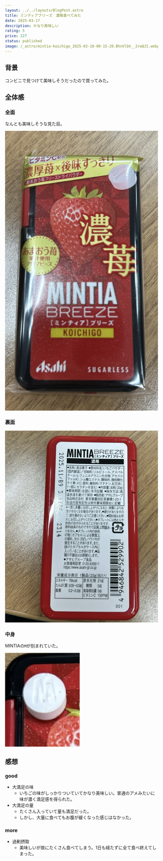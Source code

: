 ```yaml
---
layout: ../../layouts/BlogPost.astro
title: ミンティアブリーズ　濃苺食べてみた
date: 2025-03-17
description: かなり美味しい
rating: 5
price: 227
status: published
image: /_astro/mintia-koichigo_2025-03-18-00-15-20.BhnVlbh__2rwQJI.webp
---
```


## 背景
コンビニで見つけて美味しそうだったので買ってみた。

## 全体感

### 全面
なんとも美味しそうな見た目。

![](images/mintia-koichigo_2025-03-18-00-15-20.png)

### 裏面
![](images/mintia-koichigo_2025-03-18-00-49-43.png)

### 中身
MINTIAの`M`が刻まれていた。

![](images/mintia-koichigo_2025-03-18-00-51-22.png)

## 感想

### good
- 大満足の味
  - いちごの味がしっかりついていてかなり美味しい。普通のアメみたいに味が濃く満足感を得られた。
- 大満足の量
  - たくさん入っていて量も満足だった。
  - しかし、大量に食べてもお腹が緩くなった感じはなかった。

### more
- 過剰摂取
  - 美味しいが故にたくさん食べてしまう。1日も経たずに全て食べ終えてしまった。
